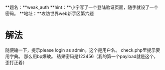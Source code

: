 **题名：**weak_auth
**hint：**小宁写了一个登陆验证页面，随手就设了一个密码。
**地址：**攻防世界web新手区第六题

# 解法
随便输一下，提示please login as admin。这个是用户名。
check.php里提示要用字典。
那么用bp爆破。
结果密码是123456（我的第一个payload就是这个，歪打正着）